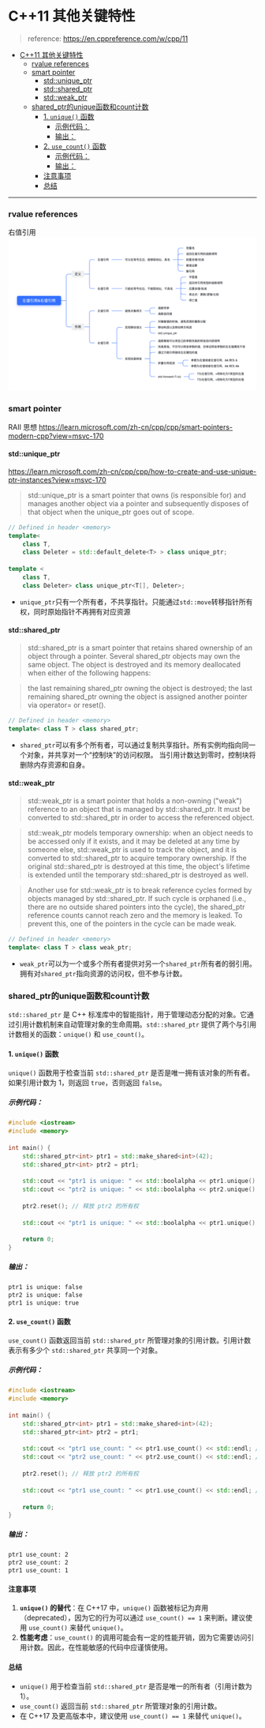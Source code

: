 # C++11 其他关键特性
> reference: https://en.cppreference.com/w/cpp/11
- [C++11 其他关键特性](#c11-其他关键特性)
    - [rvalue references](#rvalue-references)
    - [smart pointer](#smart-pointer)
      - [std::unique\_ptr](#stdunique_ptr)
      - [std::shared\_ptr](#stdshared_ptr)
      - [std::weak\_ptr](#stdweak_ptr)
    - [shared\_ptr的unique函数和count计数](#shared_ptr的unique函数和count计数)
      - [1. `unique()` 函数](#1-unique-函数)
        - [示例代码：](#示例代码)
        - [输出：](#输出)
      - [2. `use_count()` 函数](#2-use_count-函数)
        - [示例代码：](#示例代码-1)
        - [输出：](#输出-1)
      - [注意事项](#注意事项)
      - [总结](#总结)
---

### rvalue references
右值引用
<img src='/c++11/img/左值引用&右值引用.png'>

### smart pointer
RAII 思想
https://learn.microsoft.com/zh-cn/cpp/cpp/smart-pointers-modern-cpp?view=msvc-170

#### std::unique_ptr
https://learn.microsoft.com/zh-cn/cpp/cpp/how-to-create-and-use-unique-ptr-instances?view=msvc-170
> std::unique_ptr is a smart pointer that owns (is responsible for) and manages another object via a pointer and subsequently disposes of that object when the unique_ptr goes out of scope.

```C++
// Defined in header <memory>
template<
    class T,
    class Deleter = std::default_delete<T> > class unique_ptr;

template <
    class T,
    class Deleter> class unique_ptr<T[], Deleter>;
```

- `unique_ptr`只有一个所有者，不共享指针。只能通过`std::move`转移指针所有权，同时原始指针不再拥有对应资源

#### std::shared_ptr
> std::shared_ptr is a smart pointer that retains shared ownership of an object through a pointer. Several shared_ptr objects may own the same object. The object is destroyed and its memory deallocated when either of the following happens:

> the last remaining shared_ptr owning the object is destroyed;
> the last remaining shared_ptr owning the object is assigned another pointer via operator= or reset().


```C++
// Defined in header <memory>
template< class T > class shared_ptr;
```

- `shared_ptr`可以有多个所有者，可以通过复制共享指针。所有实例均指向同一个对象，并共享对一个“控制块”的访问权限。 当引用计数达到零时，控制块将删除内存资源和自身。

#### std::weak_ptr
> std::weak_ptr is a smart pointer that holds a non-owning ("weak") reference to an object that is managed by std::shared_ptr. It must be converted to std::shared_ptr in order to access the referenced object.

> std::weak_ptr models temporary ownership: when an object needs to be accessed only if it exists, and it may be deleted at any time by someone else, std::weak_ptr is used to track the object, and it is converted to std::shared_ptr to acquire temporary ownership. If the original std::shared_ptr is destroyed at this time, the object's lifetime is extended until the temporary std::shared_ptr is destroyed as well.

> Another use for std::weak_ptr is to break reference cycles formed by objects managed by std::shared_ptr. If such cycle is orphaned (i.e., there are no outside shared pointers into the cycle), the shared_ptr reference counts cannot reach zero and the memory is leaked. To prevent this, one of the pointers in the cycle can be made weak.

```C++
// Defined in header <memory>
template< class T > class weak_ptr;
```

- `weak_ptr`可以为一个或多个所有者提供对另一个`shared_ptr`所有者的弱引用。拥有对`shared_ptr`指向资源的访问权，但不参与计数。

### shared_ptr的unique函数和count计数
`std::shared_ptr` 是 C++ 标准库中的智能指针，用于管理动态分配的对象。它通过引用计数机制来自动管理对象的生命周期。`std::shared_ptr` 提供了两个与引用计数相关的函数：`unique()` 和 `use_count()`。

#### 1. `unique()` 函数
`unique()` 函数用于检查当前 `std::shared_ptr` 是否是唯一拥有该对象的所有者。如果引用计数为 1，则返回 `true`，否则返回 `false`。

##### 示例代码：
```cpp
#include <iostream>
#include <memory>

int main() {
    std::shared_ptr<int> ptr1 = std::make_shared<int>(42);
    std::shared_ptr<int> ptr2 = ptr1;

    std::cout << "ptr1 is unique: " << std::boolalpha << ptr1.unique() << std::endl; // 输出 false
    std::cout << "ptr2 is unique: " << std::boolalpha << ptr2.unique() << std::endl; // 输出 false

    ptr2.reset(); // 释放 ptr2 的所有权

    std::cout << "ptr1 is unique: " << std::boolalpha << ptr1.unique() << std::endl; // 输出 true

    return 0;
}
```

##### 输出：
```
ptr1 is unique: false
ptr2 is unique: false
ptr1 is unique: true
```

#### 2. `use_count()` 函数
`use_count()` 函数返回当前 `std::shared_ptr` 所管理对象的引用计数。引用计数表示有多少个 `std::shared_ptr` 共享同一个对象。

##### 示例代码：
```cpp
#include <iostream>
#include <memory>

int main() {
    std::shared_ptr<int> ptr1 = std::make_shared<int>(42);
    std::shared_ptr<int> ptr2 = ptr1;

    std::cout << "ptr1 use_count: " << ptr1.use_count() << std::endl; // 输出 2
    std::cout << "ptr2 use_count: " << ptr2.use_count() << std::endl; // 输出 2

    ptr2.reset(); // 释放 ptr2 的所有权

    std::cout << "ptr1 use_count: " << ptr1.use_count() << std::endl; // 输出 1

    return 0;
}
```

##### 输出：
```
ptr1 use_count: 2
ptr2 use_count: 2
ptr1 use_count: 1
```

#### 注意事项
1. **`unique()` 的替代**：在 C++17 中，`unique()` 函数被标记为弃用（deprecated），因为它的行为可以通过 `use_count() == 1` 来判断。建议使用 `use_count()` 来替代 `unique()`。
2. **性能考虑**：`use_count()` 的调用可能会有一定的性能开销，因为它需要访问引用计数。因此，在性能敏感的代码中应谨慎使用。

#### 总结
- `unique()` 用于检查当前 `std::shared_ptr` 是否是唯一的所有者（引用计数为 1）。
- `use_count()` 返回当前 `std::shared_ptr` 所管理对象的引用计数。
- 在 C++17 及更高版本中，建议使用 `use_count() == 1` 来替代 `unique()`。
